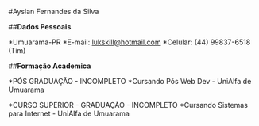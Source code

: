 #Ayslan Fernandes da Silva

##__Dados Pessoais__

*Umuarama-PR
*E-mail: lukskill@hotmail.com
*Celular: (44) 99837-6518 (Tim)

##__Formação Academica__

*PÓS GRADUAÇÃO - INCOMPLETO
*Cursando Pós Web Dev - UniAlfa de Umuarama

*CURSO SUPERIOR - GRADUAÇÃO - INCOMPLETO
*Cursando Sistemas para Internet - UniAlfa de Umuarama